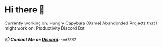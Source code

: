 # Hi there 👋 

Currently working on: Hungry Capybara (Game)
Abandonded Projects that I might work on: Productivity Discord Bot
<br/>

###### 📫 **Contact Me on [Discord](https://www.youtube.com/watch?v=oHg5SJYRHA0):** `cm#7667`

